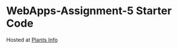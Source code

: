 # WebApps-Assignment-5 Starter Code

Hosted at [Plants Info](https://44-563-web-apps-s23.github.io/44563-webapps-s23-assignment5-kanukonala/plants.html)
